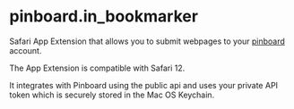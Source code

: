 # pinboard.in_bookmarker

Safari App Extension that allows you to submit webpages to your [pinboard](https://pinboard.in/) account.

The App Extension is compatible with Safari 12.

It integrates with Pinboard using the public api and uses your private API token which is securely stored in the Mac OS Keychain.
